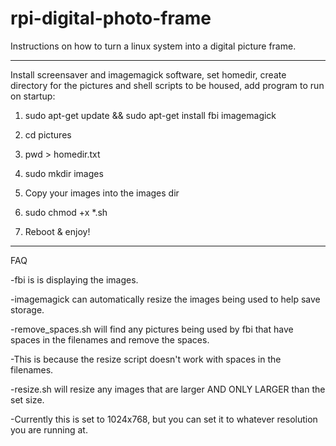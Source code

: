 rpi-digital-photo-frame
=======================

Instructions on how to turn a linux system into a digital picture frame.


***************************************************
Install screensaver and imagemagick software, set homedir, create directory for the pictures and shell scripts to be housed, add program to run on startup:


1. sudo apt-get update && sudo apt-get install fbi imagemagick

2. cd pictures

3. pwd > homedir.txt

4. sudo mkdir images

5. Copy your images into the images dir

6. sudo chmod +x *.sh

7. Reboot & enjoy!



***************************************************
FAQ

-fbi is is displaying the images.

-imagemagick can automatically resize the images being used to help save storage.

-remove_spaces.sh will find any pictures being used by fbi that have spaces in the filenames and remove the spaces.

-This is because the resize script doesn't work with spaces in the filenames.

-resize.sh will resize any images that are larger AND ONLY LARGER than the set size.

-Currently this is set to 1024x768, but you can set it to whatever resolution you are running at.
